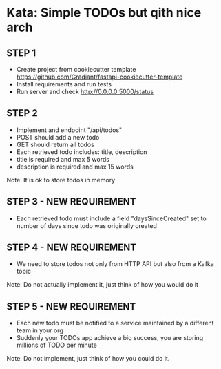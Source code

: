 # Kata: Simple TODOs but qith nice arch

## STEP 1

* Create project from cookiecutter template https://github.com/Gradiant/fastapi-cookiecutter-template
* Install requirements and run tests 
* Run server and check http://0.0.0.0:5000/status

## STEP 2 

* Implement and endpoint "/api/todos"
* POST should add a new todo
* GET should return all todos
* Each retrieved todo includes: title, description
* title is required and max 5 words
* description is required and max 15 words

Note: It is ok to store todos in memory

## STEP 3 - NEW REQUIREMENT
* Each retrieved todo must include a field "daysSinceCreated" set to number of days since todo was originally created

## STEP 4 - NEW REQUIREMENT
* We need to store todos not only from HTTP API but also from a Kafka topic

Note: Do not actually implement it, just think of how you would do it 

## STEP 5 - NEW REQUIREMENT
* Each new todo must be notified to a service maintained by a different team in your org
* Suddenly your TODOs app achieve a big success, you are storing millions of TODO per minute

Note: Do not implement, just think of how you could do it.